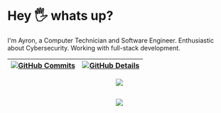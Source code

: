 <h1>Hey 🖐️ whats up?</h1>
<p> I'm Ayron, a Computer Technician and Software Engineer. Enthusiastic about Cybersecurity. Working with full-stack development.</p>

| [![GitHub Commits](http://github-profile-summary-cards.vercel.app/api/cards/productive-time?username=ayronribeiro&theme=dracula&utcOffset=-3)](https://github.com/vn7n24fzkq/github-profile-summary-cards) | [![GitHub Details](http://github-profile-summary-cards.vercel.app/api/cards/profile-details?username=ayronribeiro&theme=dracula)](https://github.com/vn7n24fzkq/github-profile-summary-cards) |  
| ----------- | ----------- |

<div align="center">
<a href="https://skillicons.dev">
  <img src="https://skillicons.dev/icons?i=git,vscode,javascript,typescript,css,html,react,next,tailwind,sass,nodejs,express,figma,github,linux,postman,styledcomponents,vercel,bootstrap,mongodb,postgres,strapi" />
</a>
<br />
</div>

## 
<div align="center">
  <img src="https://github-profile-trophy.vercel.app/?username=ayronribeiro&row=1&column=6&theme=dracula&margin-w=15&margin-h=15"/>
</div>

